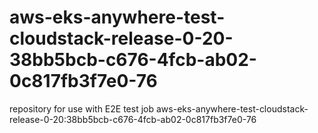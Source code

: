 # aws-eks-anywhere-test-cloudstack-release-0-20-38bb5bcb-c676-4fcb-ab02-0c817fb3f7e0-76
repository for use with E2E test job aws-eks-anywhere-test-cloudstack-release-0-20:38bb5bcb-c676-4fcb-ab02-0c817fb3f7e0-76
